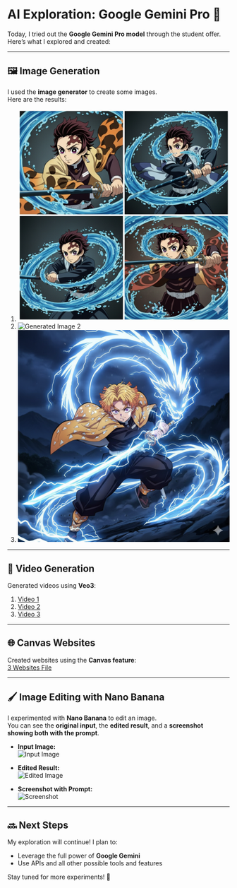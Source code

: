 # AI Exploration: Google Gemini Pro 🌟

Today, I tried out the **Google Gemini Pro model** through the student offer.  
Here’s what I explored and created:

---

## 🖼 Image Generation
I used the **image generator** to create some images.  
Here are the results:

1. [![Generated Image 1](https://raw.githubusercontent.com/Yash-YT-tech/AI/7d70575cd2548fcc4676a03fa1b001d8ddd1a8dd/Google%20Gemini/images/Gemini_Generated_Image_g5l7a3g5l7a3g5l7.png)](https://raw.githubusercontent.com/Yash-YT-tech/AI/7d70575cd2548fcc4676a03fa1b001d8ddd1a8dd/Google%20Gemini/images/Gemini_Generated_Image_g5l7a3g5l7a3g5l7.png)  
2. ![Generated Image 2](https://raw.githubusercontent.com/Yash-YT-tech/AI/66b8df562078f153e63a3bed08a94460409c8d55/Google%20Gemini/images/Tanjiro%20x%20demon.png) 
3. ![Generated Image 3](https://raw.githubusercontent.com/Yash-YT-tech/AI/0bf1f1dd78a6cea9045b5ca53013fccf4e1a12eb/Google%20Gemini/images/Zenitsu.png)


---

## 🎥 Video Generation
Generated videos using **Veo3**:  

1. [Video 1](https://github.com/Yash-YT-tech/AI/raw/f4a824c4044b85124f7508b48be46f3bdf824c86/Google%20Gemini/Vedios/Iron_Man_Action_Scene_Generation.mp4)
2. [Video 2](https://github.com/Yash-YT-tech/AI/raw/5dc991a220c6fdc55ff6ac9d315b7d94a9699cbb/Google%20Gemini/Vedios/Tony_Stark_Fights_His_Iron_Man_Suit.mp4)   
3. [Video 3](https://github.com/Yash-YT-tech/AI/raw/7e9b7cf668b4d919dc292d75b5eb523a5b54d113/Google%20Gemini/Vedios/Tony_Stark_Video_Generation.mp4) 

---

## 🌐 Canvas Websites
Created websites using the **Canvas feature**:  
[3 Websites File](./https://github.com/Yash-YT-tech/AI/blob/2aef0a75cf4c53566f2fc7263af6fcc474a79415/Google%20Gemini/canvas%20websites/weblinks.md)

---

## 🖌 Image Editing with Nano Banana

I experimented with **Nano Banana** to edit an image.  
You can see the **original input**, the **edited result**, and a **screenshot showing both with the prompt**.

- **Input Image:**  
  ![Input Image](path/to/input.png)  

- **Edited Result:**  
  ![Edited Image](path/to/edited.png)  

- **Screenshot with Prompt:**  
  ![Screenshot](path/to/screenshot.png)  


---

## 🔜 Next Steps
My exploration will continue! I plan to:  
- Leverage the full power of **Google Gemini**  
- Use APIs and all other possible tools and features  

Stay tuned for more experiments! 🚀














